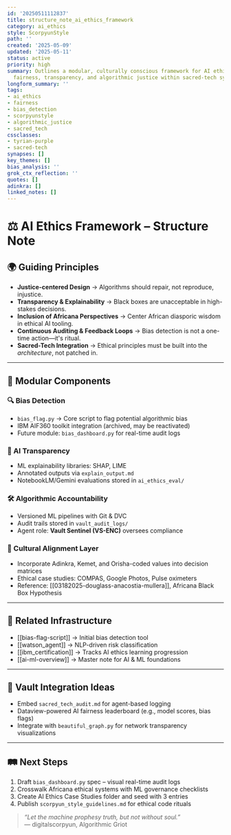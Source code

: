 ```yaml
---
id: '20250511112837'
title: structure_note_ai_ethics_framework
category: ai_ethics
style: ScorpyunStyle
path: ''
created: '2025-05-09'
updated: '2025-05-11'
status: active
priority: high
summary: Outlines a modular, culturally conscious framework for AI ethics, prioritizing
  fairness, transparency, and algorithmic justice within sacred-tech systems.
longform_summary: ''
tags:
- ai_ethics
- fairness
- bias_detection
- scorpyunstyle
- algorithmic_justice
- sacred_tech
cssclasses:
- tyrian-purple
- sacred-tech
synapses: []
key_themes: []
bias_analysis: ''
grok_ctx_reflection: ''
quotes: []
adinkra: []
linked_notes: []
---
```



# ⚖️ AI Ethics Framework – Structure Note

## 🌍 Guiding Principles

- **Justice-centered Design** → Algorithms should repair, not reproduce, injustice.  
- **Transparency & Explainability** → Black boxes are unacceptable in high-stakes decisions.  
- **Inclusion of Africana Perspectives** → Center African diasporic wisdom in ethical AI tooling.  
- **Continuous Auditing & Feedback Loops** → Bias detection is not a one-time action—it's ritual.  
- **Sacred-Tech Integration** → Ethical principles must be built into the *architecture*, not patched in.

---

## 🧩 Modular Components

### 🔍 Bias Detection
- `bias_flag.py` → Core script to flag potential algorithmic bias  
- IBM AIF360 toolkit integration (archived, may be reactivated)  
- Future module: `bias_dashboard.py` for real-time audit logs

### 🧠 AI Transparency
- ML explainability libraries: SHAP, LIME  
- Annotated outputs via `explain_output.md`  
- NotebookLM/Gemini evaluations stored in `ai_ethics_eval/`

### 🛠️ Algorithmic Accountability
- Versioned ML pipelines with Git & DVC  
- Audit trails stored in `vault_audit_logs/`  
- Agent role: **Vault Sentinel (VS-ENC)** oversees compliance

### 🧬 Cultural Alignment Layer
- Incorporate Adinkra, Kemet, and Orisha-coded values into decision matrices  
- Ethical case studies: COMPAS, Google Photos, Pulse oximeters  
- Reference: [[03182025-douglass-anacostia-mullera]], Africana Black Box Hypothesis

---

## 🔗 Related Infrastructure

- [[bias-flag-script]] → Initial bias detection tool  
- [[watson_agent]] → NLP-driven risk classification  
- [[ibm_certification]] → Tracks AI ethics learning progression  
- [[ai-ml-overview]] → Master note for AI & ML foundations

---

## 🔮 Vault Integration Ideas

- Embed `sacred_tech_audit.md` for agent-based logging  
- Dataview-powered AI fairness leaderboard (e.g., model scores, bias flags)  
- Integrate with `beautiful_graph.py` for network transparency visualizations

---

## 🛤️ Next Steps

1. Draft `bias_dashboard.py` spec – visual real-time audit logs  
2. Crosswalk Africana ethical systems with ML governance checklists  
3. Create AI Ethics Case Studies folder and seed with 3 entries  
4. Publish `scorpyun_style_guidelines.md` for ethical code rituals  

> _“Let the machine prophesy truth, but not without soul.”_  
> — digitalscorpyun, Algorithmic Griot  
